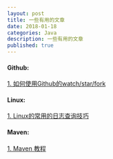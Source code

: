 ```yaml
---
layout: post
title: 一些有用的文章
date: 2018-01-18
categories: Java
description: 一些有用的文章
published: true
---
```

#### Github:

<a href="https://www.jianshu.com/p/6c366b53ea41">1. 如何使用Github的watch/star/fork</a>


#### Linux:

<a href="http://blog.csdn.net/zw235345721/article/details/70792195">1. Linux的常用的日志查询技巧</a>

#### Maven:

<a href="https://howtodoinjava.com/maven/maven-dependency-scopes/">1. Maven 教程 </a>